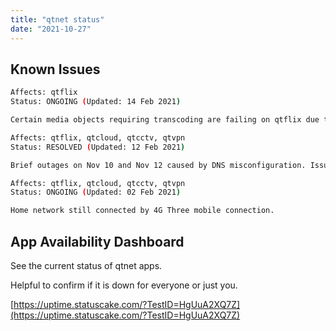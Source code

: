 ```yaml
---
title: "qtnet status"
date: "2021-10-27"
---
```

## Known Issues

```bash
Affects: qtflix
Status: ONGOING (Updated: 14 Feb 2021)

Certain media objects requiring transcoding are failing on qtflix due to higher CPU levels from other tasks.
```

```bash
Affects: qtflix, qtcloud, qtcctv, qtvpn
Status: RESOLVED (Updated: 12 Feb 2021)

Brief outages on Nov 10 and Nov 12 caused by DNS misconfiguration. Issue has been identified and resolved.
```

```bash
Affects: qtflix, qtcloud, qtcctv, qtvpn
Status: ONGOING (Updated: 02 Feb 2021)

Home network still connected by 4G Three mobile connection.
```


## App Availability Dashboard

See the current status of qtnet apps.

Helpful to confirm if it is down for everyone or just you.

[https://uptime.statuscake.com/?TestID=HgUuA2XQ7Z](https://uptime.statuscake.com/?TestID=HgUuA2XQ7Z)